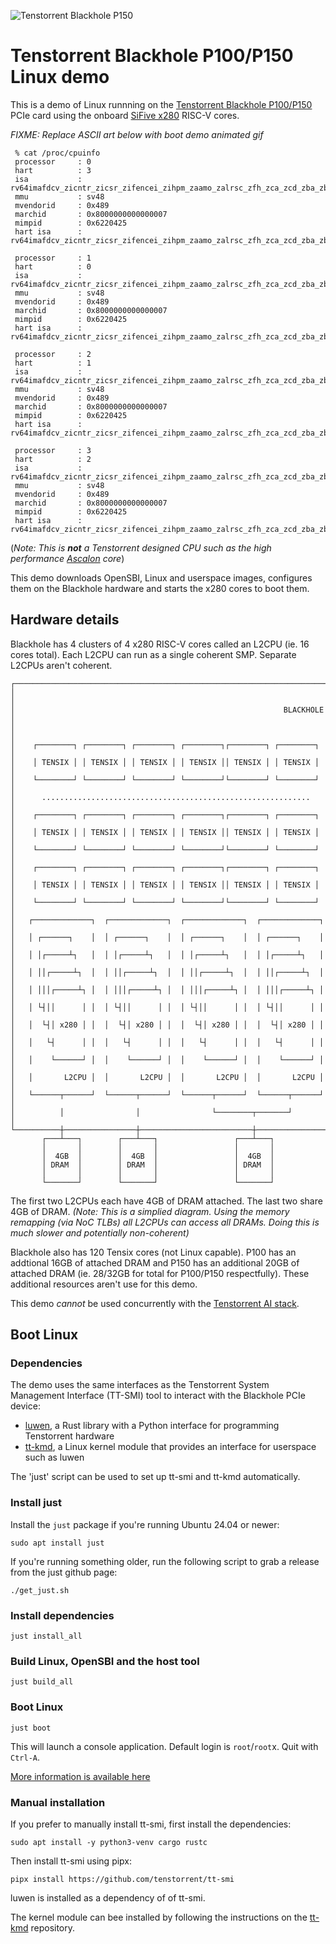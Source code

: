 ![Tenstorrent Blackhole P150](misc/P150.jpg)

# Tenstorrent Blackhole P100/P150 Linux demo

This is a demo of Linux runnning on the [Tenstorrent Blackhole P100/P150](https://tenstorrent.com/hardware/blackhole) PCIe card using the onboard [SiFive x280](https://www.sifive.com/cores/intelligence-x200-series) RISC-V cores.

*FIXME: Replace ASCII art below with boot demo animated gif*
```
 % cat /proc/cpuinfo
 processor     : 0
 hart          : 3
 isa           : rv64imafdcv_zicntr_zicsr_zifencei_zihpm_zaamo_zalrsc_zfh_zca_zcd_zba_zbb_zve32f_zve32x_zve64d_zve64f_zve64x_zvfh_sscofpmf
 mmu           : sv48
 mvendorid     : 0x489
 marchid       : 0x8000000000000007
 mimpid        : 0x6220425
 hart isa      : rv64imafdcv_zicntr_zicsr_zifencei_zihpm_zaamo_zalrsc_zfh_zca_zcd_zba_zbb_zve32f_zve32x_zve64d_zve64f_zve64x_zvfh_sscofpmf
 
 processor     : 1
 hart          : 0
 isa           : rv64imafdcv_zicntr_zicsr_zifencei_zihpm_zaamo_zalrsc_zfh_zca_zcd_zba_zbb_zve32f_zve32x_zve64d_zve64f_zve64x_zvfh_sscofpmf
 mmu           : sv48
 mvendorid     : 0x489
 marchid       : 0x8000000000000007
 mimpid        : 0x6220425
 hart isa      : rv64imafdcv_zicntr_zicsr_zifencei_zihpm_zaamo_zalrsc_zfh_zca_zcd_zba_zbb_zve32f_zve32x_zve64d_zve64f_zve64x_zvfh_sscofpmf
 
 processor     : 2
 hart          : 1
 isa           : rv64imafdcv_zicntr_zicsr_zifencei_zihpm_zaamo_zalrsc_zfh_zca_zcd_zba_zbb_zve32f_zve32x_zve64d_zve64f_zve64x_zvfh_sscofpmf
 mmu           : sv48
 mvendorid     : 0x489
 marchid       : 0x8000000000000007
 mimpid        : 0x6220425
 hart isa      : rv64imafdcv_zicntr_zicsr_zifencei_zihpm_zaamo_zalrsc_zfh_zca_zcd_zba_zbb_zve32f_zve32x_zve64d_zve64f_zve64x_zvfh_sscofpmf
 
 processor     : 3
 hart          : 2
 isa           : rv64imafdcv_zicntr_zicsr_zifencei_zihpm_zaamo_zalrsc_zfh_zca_zcd_zba_zbb_zve32f_zve32x_zve64d_zve64f_zve64x_zvfh_sscofpmf
 mmu           : sv48
 mvendorid     : 0x489
 marchid       : 0x8000000000000007
 mimpid        : 0x6220425
 hart isa      : rv64imafdcv_zicntr_zicsr_zifencei_zihpm_zaamo_zalrsc_zfh_zca_zcd_zba_zbb_zve32f_zve32x_zve64d_zve64f_zve64x_zvfh_sscofpmf
```

(*Note: This is **not** a Tenstorrent designed CPU such as the high performance [Ascalon](https://tenstorrent.com/en/ip/tt-ascalon) core*)

This demo downloads OpenSBI, Linux and userspace images, configures them on the Blackhole hardware and starts the x280 cores to boot them.

## Hardware details
Blackhole has 4 clusters of 4 x280 RISC-V cores called an L2CPU (ie. 16 cores total). Each L2CPU can run as a single coherent SMP. Separate L2CPUs aren't coherent.
```
┌───────────────────────────────────────────────────────────────────────┐
│                                                                       │
│                                                            BLACKHOLE  │
│                                                                       │
│    ┌────────┐ ┌────────┐ ┌────────┐ ┌────────┐┌────────┐ ┌────────┐   │
│    │ TENSIX │ │ TENSIX │ │ TENSIX │ │ TENSIX ││ TENSIX │ │ TENSIX │   │
│    └────────┘ └────────┘ └────────┘ └────────┘└────────┘ └────────┘   │
│      ............................................................     │
│    ┌────────┐ ┌────────┐ ┌────────┐ ┌────────┐┌────────┐ ┌────────┐   │
│    │ TENSIX │ │ TENSIX │ │ TENSIX │ │ TENSIX ││ TENSIX │ │ TENSIX │   │
│    └────────┘ └────────┘ └────────┘ └────────┘└────────┘ └────────┘   │
│    ┌────────┐ ┌────────┐ ┌────────┐ ┌────────┐┌────────┐ ┌────────┐   │
│    │ TENSIX │ │ TENSIX │ │ TENSIX │ │ TENSIX ││ TENSIX │ │ TENSIX │   │
│    └────────┘ └────────┘ └────────┘ └────────┘└────────┘ └────────┘   │
│   ┌─────────────┐  ┌─────────────┐  ┌─────────────┐  ┌─────────────┐  │
│   │ ┌──────┐    │  │ ┌──────┐    │  │ ┌──────┐    │  │ ┌──────┐    │  │
│   │ │┌─────┴┐   │  │ │┌─────┴┐   │  │ │┌─────┴┐   │  │ │┌─────┴┐   │  │
│   │ ││┌─────┴┐  │  │ ││┌─────┴┐  │  │ ││┌─────┴┐  │  │ ││┌─────┴┐  │  │
│   │ │││┌─────┴┐ │  │ │││┌─────┴┐ │  │ │││┌─────┴┐ │  │ │││┌─────┴┐ │  │
│   │ └┤││      │ │  │ └┤││      │ │  │ └┤││      │ │  │ └┤││      │ │  │
│   │  └┤│ x280 │ │  │  └┤│ x280 │ │  │  └┤│ x280 │ │  │  └┤│ x280 │ │  │
│   │   └┤      │ │  │   └┤      │ │  │   └┤      │ │  │   └┤      │ │  │
│   │    └──────┘ │  │    └──────┘ │  │    └──────┘ │  │    └──────┘ │  │
│   │       L2CPU │  │       L2CPU │  │       L2CPU │  │       L2CPU │  │
│   └──────┬──────┘  └──────┬──────┘  └──────┬──────┘  └──────┬──────┘  │
│          │                │                └────────┬───────┘         │
└──────────┼────────────────┼─────────────────────────┼─────────────────┘
       ┌───┴───┐        ┌───┴───┐                 ┌───┴───┐
       │       │        │       │                 │       │
       │  4GB  │        │  4GB  │                 │  4GB  │
       │ DRAM  │        │ DRAM  │                 │ DRAM  │
       │       │        │       │                 │       │
       └───────┘        └───────┘                 └───────┘
```
The first two L2CPUs each have 4GB of DRAM attached. The last two share 4GB of DRAM.
*(Note: This is a simplied diagram. Using the memory remapping (via NoC TLBs) all L2CPUs can access all DRAMs. Doing this is much slower and potentially non-coherent)*

Blackhole also has 120 Tensix cores (not Linux capable). P100 has an addtional 16GB of attached DRAM and P150 has an additional 20GB of attached DRAM (ie. 28/32GB for total for P100/P150 respectfully). These additional resources aren't use for this demo.

This demo *cannot* be used concurrently with the [Tenstorrent AI stack](https://github.com/tenstorrent/tt-metal).

## Boot Linux

### Dependencies

The demo uses the same interfaces as the Tenstorrent System Management
Interface (TT-SMI) tool to interact with the Blackhole PCIe device:

 * [luwen](https://github.com/tenstorrent/luwen/), a Rust library with a Python
   interface for programming Tenstorrent hardware
 * [tt-kmd](https://github.com/tenstorrent/tt-kmd/), a Linux kernel module that
   provides an interface for userspace such as luwen

The 'just' script can be used to set up tt-smi and tt-kmd automatically.

### Install just

Install the `just` package if you're running Ubuntu 24.04 or newer:
```
sudo apt install just
```

If you're running something older, run the following script to grab a release
from the just github page:
```
./get_just.sh 
```

### Install dependencies
```
just install_all
```

### Build Linux, OpenSBI and the host tool
```
just build_all
```

### Boot Linux
```
just boot
```
This will launch a console application.  Default login is `root`/`root`x.  Quit with `Ctrl-A`.

[More information is available here](INFO.md)

### Manual installation

If you prefer to manually install tt-smi, first install the dependencies:
```
sudo apt install -y python3-venv cargo rustc
```

Then install tt-smi using pipx:
```
pipx install https://github.com/tenstorrent/tt-smi
```
luwen is installed as a dependency of of tt-smi.

The kernel module can bee installed by following the instructions on the
[tt-kmd](https://github.com/tenstorrent/tt-kmd/) repository.

